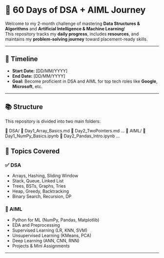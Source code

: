 # 🚀 60 Days of DSA + AIML Journey

Welcome to my 2-month challenge of mastering **Data Structures & Algorithms** and **Artificial Intelligence & Machine Learning**!  
This repository tracks my **daily progress**, includes **resources**, and maintains my **problem-solving journey** toward placement-ready skills.

---

## 📅 Timeline

- **Start Date:** [DD/MM/YYYY]
- **End Date:** [DD/MM/YYYY]
- **Goal:** Become proficient in DSA and AIML for top tech roles like **Google**, **Microsoft**, etc.

---

## 📚 Structure

This repository is divided into two main folders:

📂 DSA/
📄 Day1_Array_Basics.md
📄 Day2_TwoPointers.md
...
📂 AIML/
📄 Day1_NumPy_Basics.ipynb
📄 Day2_Pandas_Intro.ipynb
...

## 🧠 Topics Covered

### ✅ DSA
- Arrays, Hashing, Sliding Window
- Stack, Queue, Linked List
- Trees, BSTs, Graphs, Tries
- Heap, Greedy, Backtracking
- Binary Search, Recursion, DP

### 🤖 AIML 
- Python for ML (NumPy, Pandas, Matplotlib)
- EDA and Preprocessing
- Supervised Learning (LR, KNN, SVM)
- Unsupervised Learning (KMeans, PCA)
- Deep Learning (ANN, CNN, RNN)
- Projects & Mini Assignments

---
